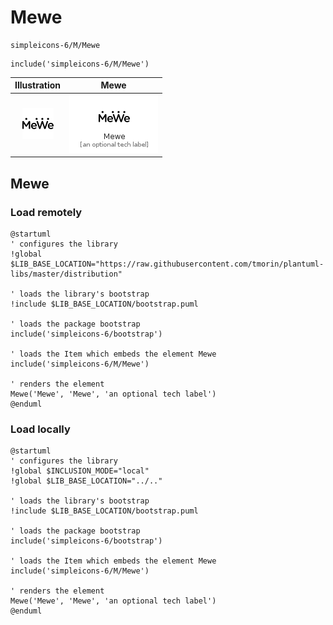 # Mewe


```text
simpleicons-6/M/Mewe
```

```text
include('simpleicons-6/M/Mewe')
```



| Illustration | Mewe |
| :---: | :---: |
| ![illustration for Illustration](../../simpleicons-6/M/Mewe.png) | ![illustration for Mewe](../../simpleicons-6/M/Mewe.Local.png) |




## Mewe

### Load remotely
```plantuml
@startuml
' configures the library
!global $LIB_BASE_LOCATION="https://raw.githubusercontent.com/tmorin/plantuml-libs/master/distribution"

' loads the library's bootstrap
!include $LIB_BASE_LOCATION/bootstrap.puml

' loads the package bootstrap
include('simpleicons-6/bootstrap')

' loads the Item which embeds the element Mewe
include('simpleicons-6/M/Mewe')

' renders the element
Mewe('Mewe', 'Mewe', 'an optional tech label')
@enduml
```

### Load locally
```plantuml
@startuml
' configures the library
!global $INCLUSION_MODE="local"
!global $LIB_BASE_LOCATION="../.."

' loads the library's bootstrap
!include $LIB_BASE_LOCATION/bootstrap.puml

' loads the package bootstrap
include('simpleicons-6/bootstrap')

' loads the Item which embeds the element Mewe
include('simpleicons-6/M/Mewe')

' renders the element
Mewe('Mewe', 'Mewe', 'an optional tech label')
@enduml
```

